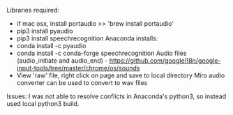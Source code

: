 Libraries required:
- if mac osx, install portaudio >> 'brew install portaudio'
- pip3 install pyaudio
- pip3 install speechrecognition
Anaconda installs:
- conda install -c pyaudio
- conda install -c conda-forge speechrecognition
Audio files (audio_initiate and audio_end) - https://github.com/googlei18n/google-input-tools/tree/master/chrome/os/sounds
- View 'raw' file, right click on page and save to local directory
Miro audio converter can be used to convert to wav files

Issues: I was not able to resolve conflicts in Anaconda's python3, so instead used local python3 build.
